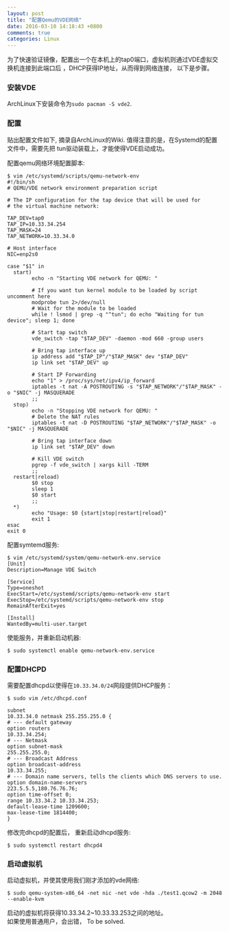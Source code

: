 ```yaml
---
layout: post
title: "配置Qemu的VDE网络"
date: 2016-03-10 14:18:43 +0800
comments: true
categories: Linux
---
```

为了快速验证镜像，配置出一个在本机上的tap0端口，虚拟机则通过VDE虚拟交换机连接到此端口后
，DHCP获得IP地址，从而得到网络连接， 以下是步骤。    
### 安装VDE
ArchLinux下安装命令为`sudo pacman -S vde2`.    

### 配置
贴出配置文件如下, 摘录自ArchLinux的Wiki. 值得注意的是，在Systemd的配置文件中，需要先把
tun驱动装载上，才能使得VDE启动成功。    

配置qemu网络环境配置脚本:    

```shell
$ vim /etc/systemd/scripts/qemu-network-env 
#!/bin/sh
# QEMU/VDE network environment preparation script

# The IP configuration for the tap device that will be used for
# the virtual machine network:

TAP_DEV=tap0
TAP_IP=10.33.34.254
TAP_MASK=24
TAP_NETWORK=10.33.34.0

# Host interface
NIC=enp2s0

case "$1" in
  start)
        echo -n "Starting VDE network for QEMU: "

        # If you want tun kernel module to be loaded by script uncomment here
        modprobe tun 2>/dev/null
        # Wait for the module to be loaded
        while ! lsmod | grep -q "^tun"; do echo "Waiting for tun device"; sleep 1; done

        # Start tap switch
        vde_switch -tap "$TAP_DEV" -daemon -mod 660 -group users

        # Bring tap interface up
        ip address add "$TAP_IP"/"$TAP_MASK" dev "$TAP_DEV"
        ip link set "$TAP_DEV" up

        # Start IP Forwarding
        echo "1" > /proc/sys/net/ipv4/ip_forward
        iptables -t nat -A POSTROUTING -s "$TAP_NETWORK"/"$TAP_MASK" -o "$NIC" -j MASQUERADE
        ;;
  stop)
        echo -n "Stopping VDE network for QEMU: "
        # Delete the NAT rules
        iptables -t nat -D POSTROUTING "$TAP_NETWORK"/"$TAP_MASK" -o "$NIC" -j MASQUERADE

        # Bring tap interface down
        ip link set "$TAP_DEV" down

        # Kill VDE switch
        pgrep -f vde_switch | xargs kill -TERM
        ;;
  restart|reload)
        $0 stop
        sleep 1
        $0 start
        ;;
  *)
        echo "Usage: $0 {start|stop|restart|reload}"
        exit 1
esac
exit 0
``` 
配置symtemd服务:    

```shell
$ vim /etc/systemd/system/qemu-network-env.service
[Unit]
Description=Manage VDE Switch

[Service]
Type=oneshot
ExecStart=/etc/systemd/scripts/qemu-network-env start
ExecStop=/etc/systemd/scripts/qemu-network-env stop
RemainAfterExit=yes

[Install]
WantedBy=multi-user.target
```

使能服务，并重新启动机器:     

```
$ sudo systemctl enable qemu-network-env.service
```

### 配置DHCPD
需要配置dhcpd以使得在`10.33.34.0/24`网段提供DHCP服务：     

```
$ sudo vim /etc/dhcpd.conf

subnet
10.33.34.0 netmask 255.255.255.0 {
# --- default gateway
option routers
10.33.34.254;
# --- Netmask
option subnet-mask
255.255.255.0;
# --- Broadcast Address
option broadcast-address
10.33.34.255;
# --- Domain name servers, tells the clients which DNS servers to use.
option domain-name-servers
223.5.5.5,180.76.76.76;
option time-offset 0;
range 10.33.34.2 10.33.34.253;
default-lease-time 1209600;
max-lease-time 1814400;
}
```
修改完dhcpd的配置后， 重新启动dhcpd服务:     

```
$ sudo systemctl restart dhcpd4
```

### 启动虚拟机
启动虚拟机，并使其使用我们刚才添加的vde网络:     

```
$ sudo qemu-system-x86_64 -net nic -net vde -hda ./test1.qcow2 -m 2048 --enable-kvm
```
启动的虚拟机将获得10.33.34.2~10.33.33.253之间的地址。      
如果使用普通用户，会出错， To be solved.     
